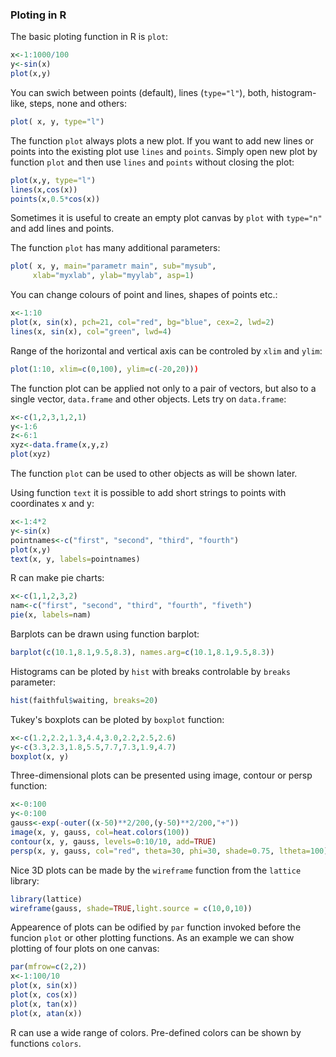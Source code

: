 ### Ploting in R
The basic ploting function in R is `plot`:
```R
x<-1:1000/100
y<-sin(x)
plot(x,y)
```
You can swich between points (default), lines (`type="l"`), both, histogram-like, steps, none and others:
```R
plot( x, y, type="l")
```
The function `plot` always plots a new plot. If you want to add new lines or points into the existing plot use `lines` and `points`. Simply open new plot by function `plot` and then use `lines` and `points` without closing the plot:
```R
plot(x,y, type="l")
lines(x,cos(x))
points(x,0.5*cos(x))
```
Sometimes it is useful to create an empty plot canvas by `plot` with `type="n"` and add lines and points.

The function `plot` has many additional parameters:
```R
plot( x, y, main="parametr main", sub="mysub",
     xlab="myxlab", ylab="myylab", asp=1)
```
You can change colours of point and lines, shapes of points etc.:
```R
x<-1:10
plot(x, sin(x), pch=21, col="red", bg="blue", cex=2, lwd=2)
lines(x, sin(x), col="green", lwd=4)
```
Range of the horizontal and vertical axis can be controled by `xlim` and `ylim`:
```R
plot(1:10, xlim=c(0,100), ylim=c(-20,20)))
```
The function plot can be applied not only to a pair of vectors, but also to a single vector, `data.frame` and other objects. Lets try on `data.frame`:
```R
x<-c(1,2,3,1,2,1)
y<-1:6
z<-6:1
xyz<-data.frame(x,y,z)
plot(xyz)
```
The function `plot` can be used to other objects as will be shown later.

Using function `text` it is possible to add short strings to points with coordinates x and y:
```R
x<-1:4*2
y<-sin(x)
pointnames<-c("first", "second", "third", "fourth")
plot(x,y)
text(x, y, labels=pointnames)
```
R can make pie charts:
```R
x<-c(1,1,2,3,2)
nam<-c("first", "second", "third", "fourth", "fiveth")
pie(x, labels=nam)
```
Barplots can be drawn using function barplot:
```R
barplot(c(10.1,8.1,9.5,8.3), names.arg=c(10.1,8.1,9.5,8.3))
```
Histograms can be ploted by `hist` with breaks controlable by `breaks` parameter:
```R
hist(faithful$waiting, breaks=20)
```
Tukey's boxplots can be ploted by `boxplot` function:
```R
x<-c(1.2,2.2,1.3,4.4,3.0,2.2,2.5,2.6)
y<-c(3.3,2.3,1.8,5.5,7.7,7.3,1.9,4.7)
boxplot(x, y)
```
Three-dimensional plots can be presented using image, contour or persp function:
```R
x<-0:100
y<-0:100
gauss<-exp(-outer((x-50)**2/200,(y-50)**2/200,"+"))
image(x, y, gauss, col=heat.colors(100))
contour(x, y, gauss, levels=0:10/10, add=TRUE)
persp(x, y, gauss, col="red", theta=30, phi=30, shade=0.75, ltheta=100)
```
Nice 3D plots can be made by the `wireframe` function from the `lattice` library:
```R
library(lattice)
wireframe(gauss, shade=TRUE,light.source = c(10,0,10))
```
Appearence of plots can be odified by `par` function invoked before the funcion `plot` or other plotting functions. As an example we can show plotting of four plots on one canvas:
```R
par(mfrow=c(2,2))
x<-1:100/10
plot(x, sin(x))
plot(x, cos(x))
plot(x, tan(x))
plot(x, atan(x))
```
R can use a wide range of colors. Pre-defined colors can be shown by functions `colors`. 
